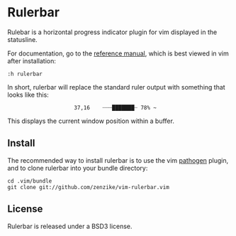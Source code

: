 Rulerbar
========

Rulebar is a horizontal progress indicator plugin for vim displayed
in the statusline.

For documentation, go to the [reference manual](https://raw.github.com/zenzike/vim-rulerbar/master/doc/rulerbar.txt),
which is best viewed in vim after installation:

    :h rulerbar

In short, rulerbar will replace the standard ruler output with something
that looks like this:

                         37,16    ┈┈┈███████┈ 78% ~

This displays the current window position within a buffer.


Install
-------

The recommended way to install rulerbar is to use the vim
[pathogen](http://github.com/tpope/vim-pathogen) plugin, and
to clone rulerbar into your bundle directory:

    cd .vim/bundle
    git clone git://github.com/zenzike/vim-rulerbar.vim

License
-------

Rulerbar is released under a BSD3 license.
